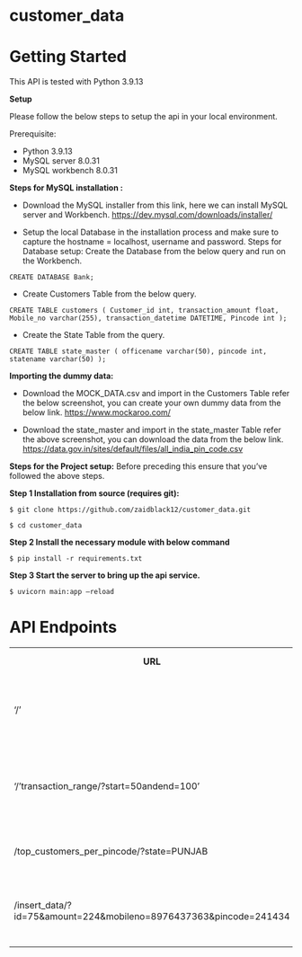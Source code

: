# customer_data

# **Getting Started**

This API is tested with Python 3.9.13
 
 
**Setup**

Please follow the below steps to setup the api in your local environment.

Prerequisite:
* Python 3.9.13
* MySQL server 8.0.31
* MySQL workbench 8.0.31
 
**Steps for MySQL installation :**

* Download the MySQL installer from this link, here we can install MySQL server and Workbench. https://dev.mysql.com/downloads/installer/

* Setup the local Database in the installation process and make sure to capture the hostname = localhost, username and password. 
Steps for Database setup:
Create the Database from the below query and run on the Workbench.

`CREATE DATABASE Bank;`

 
* Create Customers Table from the below query.

`CREATE TABLE customers (
    Customer_id int,
    transaction_amount float,
    Mobile_no varchar(255),
    transaction_datetime DATETIME,
    Pincode int
);`

 
* Create the State Table from the query.

`CREATE TABLE state_master (
    officename varchar(50),
    pincode int,
    statename varchar(50)
);`

 
**Importing the dummy data:**
* Download the MOCK_DATA.csv and import in the Customers Table refer the below screenshot, you can create your own dummy data from the below link.
https://www.mockaroo.com/

* Download the state_master and import in the state_master Table refer the above screenshot, you can download the data from the below link.
https://data.gov.in/sites/default/files/all_india_pin_code.csv
 
**Steps for the Project setup:**
Before preceding this ensure that you’ve followed the above steps.

**Step 1
Installation from source (requires git):**

`$ git clone https://github.com/zaidblack12/customer_data.git`

`$ cd customer_data`

**Step 2
Install the necessary module with below command**

`$ pip install -r requirements.txt`
 
**Step 3
Start the server to bring up the api service.**

`$ uvicorn main:app —reload`

# **API Endpoints**
 
<table>
<tr>
    <th>URL</th>
    <th>Http method</th>
    <th>Description</th>
  </tr>
  <tr>
    <td>‘/’</td>
    <td>get</td>
    <td>Get all the customer data
Limit can be added to restrict the data to any number. Eg ‘/?limit=50’ will return 50 records. Default limit is 100 if limit query is not passed
</td>
  </tr>
  <tr>
    <td>‘/’transaction_range/?start=50andend=100’</td>
    <td>get</td>
    <td>Get all the customer data whose total transaction amount is between param start and end, this month, or this year or all time.
Limit can be added to restrict the data, Default limit is 100 
</td>
<tr>
    <td>/top_customers_per_pincode/?state=PUNJAB</td>
    <td>get</td>
    <td>Get Top 5 customer data per pincode for all the pincode in the state.
Filter the customer data by any ‘state’ name</td>
  </tr>
<tr>
    <td>/insert_data/?id=75&amount=224&mobileno=8976437363&pincode=241434</td>
    <td>post</td>
    <td>Insert customer data in database within param is ‘id’,’amount’,’mobileno’,’pincode’.
Date time data is auto set ar current date and time, 
(yyyy-mm-dd hh:mm:ss)</td>
  </tr>
  </tr>
    </tr>
</table>
